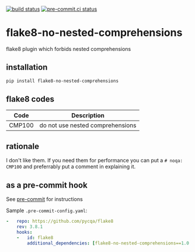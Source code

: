 [![build status](https://github.com/lordwelch/flake8-no-nested-comprehensions/actions/workflows/build.yaml/badge.svg)](https://github.com/lordwelch/flake8-no-nested-comprehensions/actions/workflows/build.yaml)
[![pre-commit.ci status](https://results.pre-commit.ci/badge/github/lordwelch/flake8-no-nested-comprehensions/main.svg)](https://results.pre-commit.ci/latest/github/lordwelch/flake8-no-nested-comprehensions/main)

flake8-no-nested-comprehensions
================

flake8 plugin which forbids nested comprehensions

## installation

```bash
pip install flake8-no-nested-comprehensions
```

## flake8 codes

| Code   | Description                      |
|--------|----------------------------------|
| CMP100 | do not use nested comprehensions |

## rationale

I don't like them.
If you need them for performance you can put a `# noqa: CMP100` and preferrably put a comment in explaining it.

## as a pre-commit hook

See [pre-commit](https://github.com/pre-commit/pre-commit) for instructions

Sample `.pre-commit-config.yaml`:

```yaml
-   repo: https://github.com/pycqa/flake8
    rev: 3.8.1
    hooks:
    -   id: flake8
        additional_dependencies: [flake8-no-nested-comprehensions==1.0.0]
```
